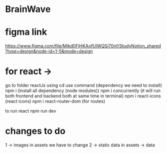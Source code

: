# BrainWave
# figma link
https://www.figma.com/file/Mikd0FjHKAofUlWQSi70nf/StudyNotion_shared?type=design&node-id=1-5&mode=design

# for react -> 
go to folder reactJs using cd 
use command (dependency we need to install)
        npm i              (install all dependency (node modules))
        npm i concurrently (it will run both frontend and backend both at same time in terminal)
        npm i react-icons  (react icons)
        npm i react-router-dom (for routes)

to run react 
        npm run dev


# changes to do 
1 -> images in assets we have to change
2 -> static data in assets -> data 
 

    

